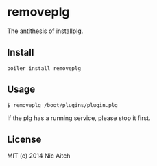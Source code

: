 # removeplg

The antithesis of installplg.

## Install

    boiler install removeplg

## Usage

    $ removeplg /boot/plugins/plugin.plg

If the plg has a running service, please stop it first.

## License

MIT (c) 2014 Nic Aitch
